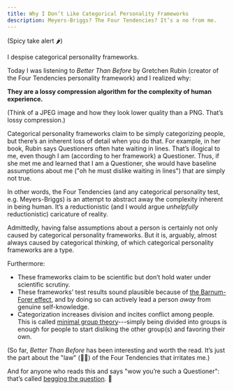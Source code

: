 ```yaml
---
title: Why I Don’t Like Categorical Personality Frameworks
description: Meyers-Briggs? The Four Tendencies? It’s a no from me.
---
```


(Spicy take alert 🌶️)

I despise categorical personality frameworks.

Today I was listening to _Better Than Before_ by Gretchen Rubin (creator of the Four Tendencies personality framework)
and I realized why:

**They are a lossy compression algorithm for the complexity of human experience.**

(Think of a JPEG image and how they look lower quality than a PNG. That’s lossy compression.)

Categorical personality frameworks claim to be simply categorizing people, but there’s an inherent loss of detail when
you do that. For example, in her book, Rubin says Questioners often hate waiting in lines. That’s illogical to me,
even though I am (according to her framework) a Questioner. Thus, if she met me and learned that I am a Questioner,
she would have baseline assumptions about me ("oh he must dislike waiting in lines") that are simply not
true.

In other words, the Four Tendencies (and any categorical personality
test, e.g. Meyers-Briggs) is an attempt to abstract away the complexity inherent in being human. It’s a
reductionistic (and I would argue _unhelpfully_ reductionistic) caricature of reality.

Admittedly, having false assumptions about a person is certainly not only caused by categorical personality frameworks.
But it is, arguably, almost always caused by categorical _thinking_, of which categorical personality frameworks are a type.

Furthermore:

* These frameworks claim to be scientific but don’t hold water under scientific scrutiny.
* These frameworks' test results sound plausible because of [the Barnum-Forer effect](https://en.wikipedia.org/wiki/Barnum_effect), and by
  doing so can actively lead a person _away_ from genuine self-knowledge.
* Categorization increases division and incites conflict among people. This is called
  [minimal group theory](https://en.wikipedia.org/wiki/Minimal_group_paradigm)---simply being divided into
  groups is enough for people to start disliking the other group(s) and favoring their own.

(So far, _Better Than Before_ has been interesting and worth the read. It’s just the part about the "law" (🤦‍♂️) of the Four Tendencies
that irritates me.)

And for anyone who reads this and says "wow you’re such a Questioner":  that’s called
[begging the question](https://yourlogicalfallacyis.com/begging-the-question). 🙂
